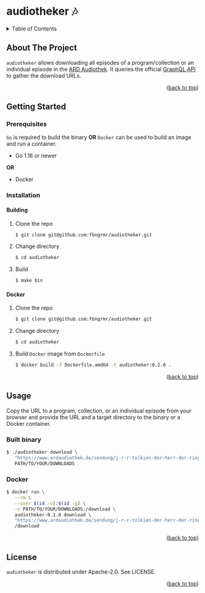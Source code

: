 <a name="readme-top"></a>

# audiotheker 🎶

<!-- TABLE OF CONTENTS -->
<details>
  <summary>Table of Contents</summary>
  <ol>
    <li><a href="#about-the-project">About The Project</a></li>
    <li>
      <a href="#getting-started">Getting Started</a>
      <ul>
        <li><a href="#installation">Installation</a></li>
      </ul>
    </li>
    <li><a href="#usage">Usage</a></li>
   <li><a href="#license">License</a></li>
  </ol>
</details>


<!-- ABOUT THE PROJECT -->
## About The Project

`audiotheker` allows downloading all episodes of a program/collection or an individual episode in the [ARD Audiothek](https://www.ardaudiothek.de/). It queries the official [GraphQL API](https://api.ardaudiothek.de/docs/#/GraphQL) to gather the download URLs.

<p align="right">(<a href="#top">back to top</a>)</p>


<!-- GETTING STARTED -->
## Getting Started

### Prerequisites

`Go` is required to build the binary **OR** `Docker` can be used to build an image and run a container.

* Go 1.16 or newer

**OR**
* Docker 

### Installation

#### Building

1. Clone the repo
   ```sh
   $ git clone git@github.com:fbngrmr/audiotheker.git
   ```
2. Change directory
   ```sh
   $ cd audiotheker
   ```
3. Build 
   ```sh
   $ make bin
   ```

#### Docker

1. Clone the repo
   ```sh
   $ git clone git@github.com:fbngrmr/audiotheker.git
   ```
2. Change directory
   ```sh
   $ cd audiotheker
   ```
3. Build `Docker` image from `Dockerfile`
   ```sh
   $ docker build -f Dockerfile.amd64 -t audiotheker:0.2.0 .
   ```

<p align="right">(<a href="#top">back to top</a>)</p>


<!-- USAGE EXAMPLES -->
## Usage

Copy the URL to a program, collection, or an individual episode from your browser and provide the URL and a target directory to the binary or a Docker container.

### Built binary

```sh
$ ./audiotheker download \
   "https://www.ardaudiothek.de/sendung/j-r-r-tolkien-der-herr-der-ringe-fantasy-hoerspiel-klassiker/12197351/" \
   PATH/TO/YOUR/DOWNLOADS
```

### Docker
```sh
$ docker run \
   --rm \
   --user $(id -u):$(id -g) \
   -v PATH/TO/YOUR/DOWNLOADS:/download \
   audiotheker:0.1.0 download \
   "https://www.ardaudiothek.de/sendung/j-r-r-tolkien-der-herr-der-ringe-fantasy-hoerspiel-klassiker/12197351/" \
   /download
```

<p align="right">(<a href="#top">back to top</a>)</p>

<!-- License -->
## License
`audiotheker` is distributed under Apache-2.0. See LICENSE.

<p align="right">(<a href="#top">back to top</a>)</p>
